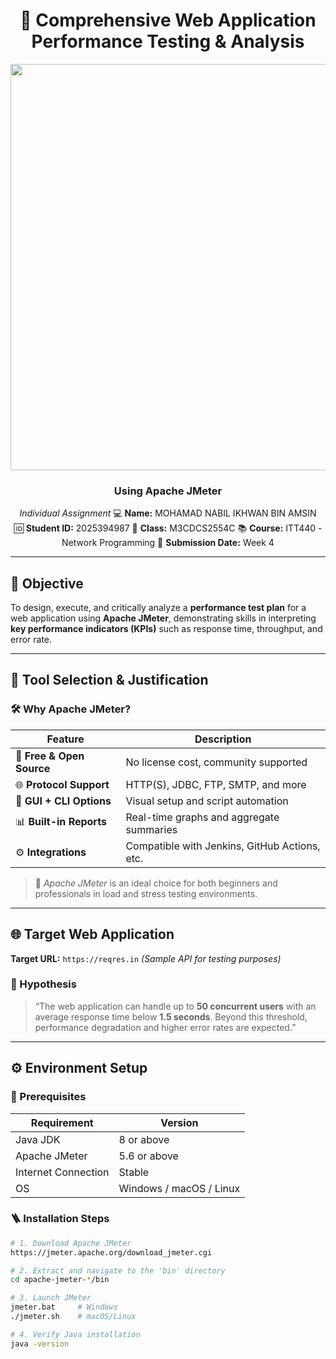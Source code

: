 <div align="center">

# 🧪 Comprehensive Web Application Performance Testing & Analysis  
<img width="1920" height="650" alt="image" src="https://github.com/user-attachments/assets/953c0e39-66b8-4493-bb14-71f46b5b6722" />

### Using **Apache JMeter**  

*Individual Assignment* 
💻 **Name:** MOHAMAD NABIL IKHWAN BIN AMSIN  
🆔 **Student ID:** 2025394987
🏫 **Class:** M3CDCS2554C 
📚 **Course:** ITT440 - Network Programming 
📅 **Submission Date:** Week 4 

</div>

---

## 🎯 Objective  

To design, execute, and critically analyze a **performance test plan** for a web application using **Apache JMeter**, demonstrating skills in interpreting **key performance indicators (KPIs)** such as response time, throughput, and error rate.

---

## 🧰 Tool Selection & Justification  

### 🛠 Why Apache JMeter?

| Feature | Description |
|----------|--------------|
| 💸 **Free & Open Source** | No license cost, community supported |
| 🌐 **Protocol Support** | HTTP(S), JDBC, FTP, SMTP, and more |
| 🧩 **GUI + CLI Options** | Visual setup and script automation |
| 📊 **Built-in Reports** | Real-time graphs and aggregate summaries |
| ⚙️ **Integrations** | Compatible with Jenkins, GitHub Actions, etc. |

> 🧠 *Apache JMeter* is an ideal choice for both beginners and professionals in load and stress testing environments.

---

## 🌐 Target Web Application  

**Target URL:** `https://reqres.in` *(Sample API for testing purposes)*  

### 🧩 Hypothesis  

> “The web application can handle up to **50 concurrent users** with an average response time below **1.5 seconds**. Beyond this threshold, performance degradation and higher error rates are expected.”

---

## ⚙️ Environment Setup  

### 🧩 Prerequisites  

| Requirement | Version |
|--------------|----------|
| Java JDK | 8 or above |
| Apache JMeter | 5.6 or above |
| Internet Connection | Stable |
| OS | Windows / macOS / Linux |

### 🪜 Installation Steps  

```bash
# 1. Download Apache JMeter
https://jmeter.apache.org/download_jmeter.cgi

# 2. Extract and navigate to the 'bin' directory
cd apache-jmeter-*/bin

# 3. Launch JMeter
jmeter.bat     # Windows
./jmeter.sh    # macOS/Linux

# 4. Verify Java installation
java -version
